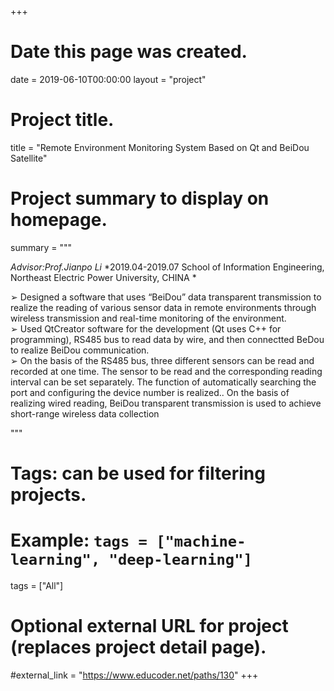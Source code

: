 +++
# Date this page was created.
date = 2019-06-10T00:00:00
layout = "project"

# Project title.
title = "Remote Environment Monitoring System Based on Qt and BeiDou Satellite"

# Project summary to display on homepage.
summary = """

*Advisor:Prof.Jianpo Li*
*2019.04-2019.07 School of Information Engineering, Northeast Electric Power University, CHINA *

➢ Designed a software that uses “BeiDou” data transparent transmission to realize the reading of various sensor data in remote 
environments through wireless transmission and real-time monitoring of the environment.</br>
➢ Used QtCreator software for the development (Qt uses C++ for programming), RS485 bus to read data by wire, and then
connectted BeDou to realize BeiDou communication.</br>
➢ On the basis of the RS485 bus, three different sensors can be read and recorded at one time. The sensor to be read and the 
corresponding reading interval can be set separately. The function of automatically searching the port and configuring the
device number is realized.. On the basis of realizing wired reading, BeiDou transparent transmission is used to achieve short-range wireless data collection</br>

 """

# Tags: can be used for filtering projects.
# Example: `tags = ["machine-learning", "deep-learning"]`
tags = ["All"]

# Optional external URL for project (replaces project detail page).
#external_link = "https://www.educoder.net/paths/130"
+++
